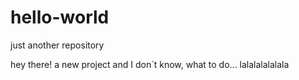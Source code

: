 # hello-world
just another repository

hey there! a new project and I don´t know, what to do...
lalalalalalala
